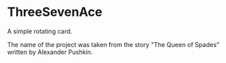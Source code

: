 ThreeSevenAce
=============

A simple rotating card. 

The name of the project was taken from the story "The Queen of Spades" written by Alexander Pushkin.
